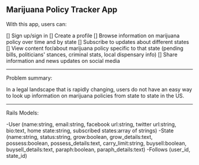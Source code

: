 Marijuana Policy Tracker App
-------

With this app, users can:

[] Sign up/sign in
[] Create a profile
[] Browse information on marijuana policy over time and by state
[] Subscribe to updates about different states
[] View content for/about marijuana policy specific to that state (pending bills, politicians' stances, criminal stats, local dispensary info)
[] Share information and news updates on social media

-------

Problem summary:

In a legal landscape that is rapidly changing, users do not have an easy way to look up information on marijuana policies from state to state in the US.

-------

Rails Models:

-User (name:string, email:string, facebook url:string, twitter url:string, bio:text, home state:string, subscribed states:array of strings)
-State (name:string, status:string, grow:boolean, grow_details:text, possess:boolean, possess_details:text, carry_limit:string, buysell:boolean, buysell_details:text, paraph:boolean, paraph_details:text)
-Follows (user_id, state_id)

